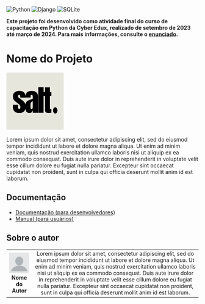 <!-- Adicione Badges das tecnologias que você usou aqui -->
<!-- Você pode encontrar badges aqui: https://github.com/Ileriayo/markdown-badges?tab=readme-ov-file#markdown-badges -->
![Python](https://img.shields.io/badge/python-3670A0?style=for-the-badge&logo=python&logoColor=ffdd54)
![Django](https://img.shields.io/badge/django-%23092E20.svg?style=for-the-badge&logo=django&logoColor=white)
![SQLite](https://img.shields.io/badge/sqlite-%2307405e.svg?style=for-the-badge&logo=sqlite&logoColor=white)

**Este projeto foi desenvolvido como atividade final do curso de capacitação em Python da Cyber Edux, realizado de setembro de 2023 até março de 2024. Para mais informações, consulte o [enunciado](ENUNCIADO.md).**

# Nome do Projeto

<!-- Substitua a seguinte imagem por uma logo do seu projeto -->
<img src="img/logo2.png" width="150px">

<!-- Substitua o seguinte parágrafo por um resumo do seu projeto: -->
Lorem ipsum dolor sit amet, consectetur adipiscing elit, sed do eiusmod tempor incididunt ut labore et dolore magna aliqua. Ut enim ad minim veniam, quis nostrud exercitation ullamco laboris nisi ut aliquip ex ea commodo consequat. Duis aute irure dolor in reprehenderit in voluptate velit esse cillum dolore eu fugiat nulla pariatur. Excepteur sint occaecat cupidatat non proident, sunt in culpa qui officia deserunt mollit anim id est laborum.

## Documentação

* [Documentação (para desenvolvedores)](DOCUMENTACAO.md)
* [Manual (para usuários)](MANUAL.md)

## Sobre o autor

<!-- Coloque seu nome, uma foto sua e uma pequena bio sobre você na seguinte tabela: -->
|  |  |
|:-------------:|:------------------------------------------------------------:|
|  <img src="img/profilepic.png" width="150px"></br> **Nome do Autor** | Lorem ipsum dolor sit amet, consectetur adipiscing elit, sed do eiusmod tempor incididunt ut labore et dolore magna aliqua. Ut enim ad minim veniam, quis nostrud exercitation ullamco laboris nisi ut aliquip ex ea commodo consequat. Duis aute irure dolor in reprehenderit in voluptate velit esse cillum dolore eu fugiat nulla pariatur. Excepteur sint occaecat cupidatat non proident, sunt in culpa qui officia deserunt mollit anim id est laborum. |
